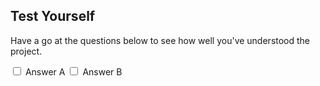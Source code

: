 ## Test Yourself

Have a go at the questions below to see how well you've understood the project.

<html>
<div>
  <input type="checkbox" id="A" name="Answer A">
  <label for="Answer A">Answer A</label>
  <input type="checkbox" id="Answer B" name="Answer B">
  <label for="Answer B">Answer B</label>
</div>
</html>

